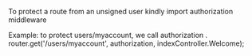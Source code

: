 To protect a route from an unsigned user kindly import authorization middleware

Example: to protect users/myaccount, we call authorization .
router.get('/users/myaccount', authorization, indexController.Welcome);